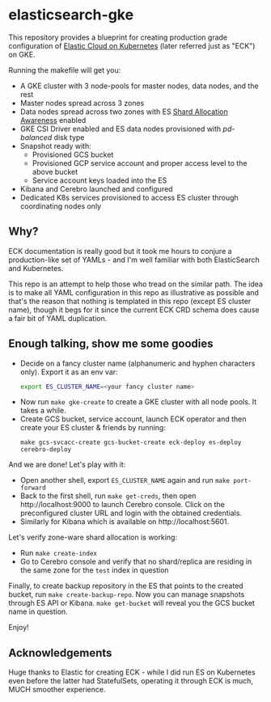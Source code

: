 # elasticsearch-gke

This repository provides a blueprint for creating production grade configuration of
[Elastic Cloud on Kubernetes](https://www.elastic.co/guide/en/cloud-on-k8s)
(later referred just as "ECK") on GKE.

Running the makefile will get you:
* A GKE cluster with 3 node-pools for master nodes, data nodes, and the rest
* Master nodes spread across 3 zones
* Data nodes spread across two zones with ES
 [Shard Allocation Awareness](https://www.elastic.co/guide/en/elasticsearch/reference/current/allocation-awareness.html#allocation-awareness)
  enabled
* GKE CSI Driver enabled and ES data nodes provisioned with *pd-balanced* disk type
* Snapshot ready with:
  * Provisioned GCS bucket
  * Provisioned GCP service account and proper access level to the above bucket
  * Service account keys loaded into the ES
* Kibana and Cerebro launched and configured
* Dedicated K8s services provisioned to access ES cluster through coordinating nodes only

## Why?
ECK documentation is really good but it took me hours to conjure a production-like set of
YAMLs - and I'm well familiar with both ElasticSearch and Kubernetes.

This repo is an attempt to help those who tread on the similar path. The idea is to make
all YAML configuration in this repo as illustrative as possible and that's the reason
that nothing is templated in this repo (except ES cluster name), though it begs for it
since the current ECK CRD schema does cause a fair bit of YAML duplication.

## Enough talking, show me some goodies
* Decide on a fancy cluster name (alphanumeric and hyphen characters only).
  Export it as an env var:
  ```bash
  export ES_CLUSTER_NAME=<your fancy cluster name>
  ```
* Now run `make gke-create` to create a GKE cluster with all node pools. It takes a while.
* Create GCS bucket, service account, launch ECK operator and then create your ES cluster & friends by running:
  ```console
  make gcs-svcacc-create gcs-bucket-create eck-deploy es-deploy cerebro-deploy
  ```

And we are done! Let's play with it:
* Open another shell, export `ES_CLUSTER_NAME` again and run `make port-forward`
* Back to the first shell, run `make get-creds`, then open http://localhost:9000 to launch
  Cerebro console. Click on the preconfigured cluster URL and login with the obtained credentials.
* Similarly for Kibana which is available on http://localhost:5601.

Let's verify zone-ware shard allocation is working:
* Run `make create-index`
* Go to Cerebro console and verify that no shard/replica are residing in the same zone for
  the `test` index in question

Finally, to create backup repository in the ES that points to the created bucket, run
`make create-backup-repo`. Now you can manage snapshots through ES API or Kibana.
`make get-bucket` will reveal you the GCS bucket name in question.

Enjoy!

## Acknowledgements
Huge thanks to Elastic for creating ECK - while I did run ES on Kubernetes even before
the latter had StatefulSets, operating it through ECK is much, MUCH smoother experience.
